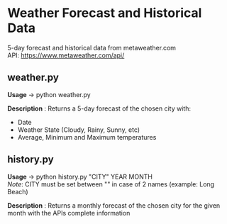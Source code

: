 # Weather Forecast and Historical Data
5-day forecast and historical data from metaweather.com\
API: https://www.metaweather.com/api/

## weather.py

**Usage** -> python weather.py

__Description__ : Returns a 5-day forecast of the chosen city with:
  * Date
  * Weather State (Cloudy, Rainy, Sunny, etc)
  * Average, Minimum and Maximum temperatures
  

## history.py

**Usage** -> python history.py "CITY" YEAR MONTH\
*Note*: CITY must be set between "" in case of 2 names (example: Long Beach)

__Description__ : Returns a monthly forecast of the chosen city for the given month with the APIs complete information
  

